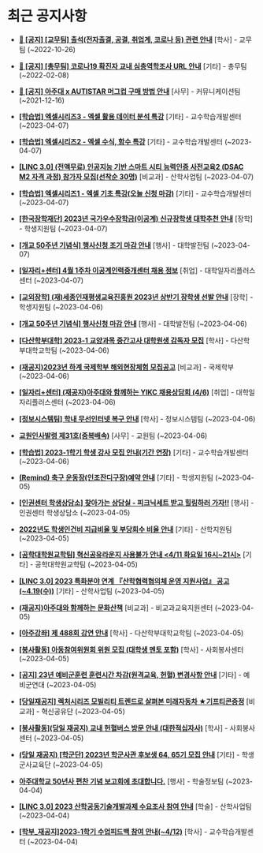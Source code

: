 # 최근 공지사항

* **[📌 [공지] [교무팀] 출석(전자출결, 공결, 취업계, 코로나 등) 관련 안내](http://ajou.ac.kr/kr/ajou/notice.do?mode=view&amp;articleNo=205552&amp;article.offset=0&amp;articleLimit=30)**
 [학사] - 교무팀 (~2022-10-26)

* **[📌 [공지] [총무팀] 코로나19 확진자 교내 심층역학조사 URL 안내](http://ajou.ac.kr/kr/ajou/notice.do?mode=view&amp;articleNo=180493&amp;article.offset=0&amp;articleLimit=30)**
 [기타] - 총무팀 (~2022-02-08)

* **[📌 [공지] 아주대 x AUTISTAR 머그컵 구매 방법 안내](http://ajou.ac.kr/kr/ajou/notice.do?mode=view&amp;articleNo=147976&amp;article.offset=0&amp;articleLimit=30)**
 [사무] - 커뮤니케이션팀 (~2021-12-16)

* **[[학습법] 엑셀시리즈3 - 엑셀 활용 데이터 분석 특강](http://ajou.ac.kr/kr/ajou/notice.do?mode=view&amp;articleNo=213179&amp;article.offset=0&amp;articleLimit=30)**
 [기타] - 교수학습개발센터 (~2023-04-07)

* **[[학습법] 엑셀시리즈2 - 엑셀 수식, 함수 특강](http://ajou.ac.kr/kr/ajou/notice.do?mode=view&amp;articleNo=213178&amp;article.offset=0&amp;articleLimit=30)**
 [기타] - 교수학습개발센터 (~2023-04-07)

* **[[LINC 3.0] (전액무료) 인공지능 기반 스마트 시티 능력인증 사전교육2 (DSAC M2 자격 과정) 참가자 모집(선착순 30명)](http://ajou.ac.kr/kr/ajou/notice.do?mode=view&amp;articleNo=213177&amp;article.offset=0&amp;articleLimit=30)**
 [비교과] - 산학사업팀 (~2023-04-07)

* **[[학습법] 엑셀시리즈1 - 엑셀 기초 특강(오늘 신청 마감)](http://ajou.ac.kr/kr/ajou/notice.do?mode=view&amp;articleNo=213176&amp;article.offset=0&amp;articleLimit=30)**
 [기타] - 교수학습개발센터 (~2023-04-07)

* **[[한국장학재단] 2023년 국가우수장학금(이공계) 신규장학생 대학추천 안내](http://ajou.ac.kr/kr/ajou/notice.do?mode=view&amp;articleNo=213169&amp;article.offset=0&amp;articleLimit=30)**
 [장학] - 학생지원팀 (~2023-04-07)

* **[[개교 50주년 기념식] 행사신청 조기 마감 안내](http://ajou.ac.kr/kr/ajou/notice.do?mode=view&amp;articleNo=213165&amp;article.offset=0&amp;articleLimit=30)**
 [행사] - 대학발전팀 (~2023-04-07)

* **[[일자리+센터] 4월 1주차 이공계인력중개센터 채용 정보](http://ajou.ac.kr/kr/ajou/notice.do?mode=view&amp;articleNo=213159&amp;article.offset=0&amp;articleLimit=30)**
 [취업] - 대학일자리플러스센터 (~2023-04-07)

* **[[교외장학] (재)세종인재평생교육진흥원 2023년 상반기 장학생 선발 안내](http://ajou.ac.kr/kr/ajou/notice.do?mode=view&amp;articleNo=213153&amp;article.offset=0&amp;articleLimit=30)**
 [장학] - 학생지원팀 (~2023-04-06)

* **[[개교 50주년 기념식] 행사신청 마감 안내](http://ajou.ac.kr/kr/ajou/notice.do?mode=view&amp;articleNo=213150&amp;article.offset=0&amp;articleLimit=30)**
 [행사] - 대학발전팀 (~2023-04-06)

* **[[다산학부대학] 2023-1 교양과목 중간고사 대학원생 감독자 모집](http://ajou.ac.kr/kr/ajou/notice.do?mode=view&amp;articleNo=213144&amp;article.offset=0&amp;articleLimit=30)**
 [학사] - 다산학부대학교학팀 (~2023-04-06)

* **[(재공지)2023년 하계 국제학부 해외현장체험 모집공고](http://ajou.ac.kr/kr/ajou/notice.do?mode=view&amp;articleNo=213135&amp;article.offset=0&amp;articleLimit=30)**
 [비교과] - 국제학부 (~2023-04-06)

* **[[일자리+센터] (재공지)아주대와 함께하는 YIKC 채용상담회 (4/6)](http://ajou.ac.kr/kr/ajou/notice.do?mode=view&amp;articleNo=213127&amp;article.offset=0&amp;articleLimit=30)**
 [취업] - 대학일자리플러스센터 (~2023-04-06)

* **[[정보시스템팀] 학내 무선인터넷 복구 안내](http://ajou.ac.kr/kr/ajou/notice.do?mode=view&amp;articleNo=213126&amp;article.offset=0&amp;articleLimit=30)**
 [학사] - 정보시스템팀 (~2023-04-06)

* **[교원인사발령 제31호(중복배속)](http://ajou.ac.kr/kr/ajou/notice.do?mode=view&amp;articleNo=213119&amp;article.offset=0&amp;articleLimit=30)**
 [사무] - 교원팀 (~2023-04-06)

* **[[학습법] 2023-1학기 학생 강사 모집 안내(기간 연장)](http://ajou.ac.kr/kr/ajou/notice.do?mode=view&amp;articleNo=213112&amp;article.offset=0&amp;articleLimit=30)**
 [기타] - 교수학습개발센터 (~2023-04-06)

* **[(Remind) 축구 운동장(인조잔디구장)예약 안내](http://ajou.ac.kr/kr/ajou/notice.do?mode=view&amp;articleNo=213102&amp;article.offset=0&amp;articleLimit=30)**
 [기타] - 학생지원팀 (~2023-04-05)

* **[[인권센터 학생상담소] 찾아가는 상담실 - 피크닉세트 받고 힐링하러 가자!!](http://ajou.ac.kr/kr/ajou/notice.do?mode=view&amp;articleNo=213100&amp;article.offset=0&amp;articleLimit=30)**
 [행사] - 인권센터 학생상담소 (~2023-04-05)

* **[2022년도 학생인건비 지급비율 및 부당회수 비율 안내](http://ajou.ac.kr/kr/ajou/notice.do?mode=view&amp;articleNo=213096&amp;article.offset=0&amp;articleLimit=30)**
 [기타] - 산학지원팀 (~2023-04-05)

* **[[공학대학원교학팀] 혁신공유라운지 사용불가 안내 &lt;4/11 화요일 16시~21시&gt;](http://ajou.ac.kr/kr/ajou/notice.do?mode=view&amp;articleNo=213091&amp;article.offset=0&amp;articleLimit=30)**
 [기타] - 공학대학원교학팀 (~2023-04-05)

* **[[LINC 3.0] 2023 특화분야 연계 『산학협력협의체 운영 지원사업』 공고(~4.19(수))](http://ajou.ac.kr/kr/ajou/notice.do?mode=view&amp;articleNo=213086&amp;article.offset=0&amp;articleLimit=30)**
 [기타] - 산학사업팀 (~2023-04-05)

* **[(재공지)아주대와 함께하는 문화산책](http://ajou.ac.kr/kr/ajou/notice.do?mode=view&amp;articleNo=213085&amp;article.offset=0&amp;articleLimit=30)**
 [비교과] - 비교과교육지원센터 (~2023-04-05)

* **[[아주강좌] 제 488회 강연 안내](http://ajou.ac.kr/kr/ajou/notice.do?mode=view&amp;articleNo=213078&amp;article.offset=0&amp;articleLimit=30)**
 [학사] - 다산학부대학교학팀 (~2023-04-05)

* **[[봉사활동] 아동참여위원회 위원 모집 (대학생 멘토 포함)](http://ajou.ac.kr/kr/ajou/notice.do?mode=view&amp;articleNo=213066&amp;article.offset=0&amp;articleLimit=30)**
 [학사] - 사회봉사센터 (~2023-04-05)

* **[[공지] 23년 예비군훈련 훈련시간 차감(원격교육, 헌혈) 변경사항 안내](http://ajou.ac.kr/kr/ajou/notice.do?mode=view&amp;articleNo=213065&amp;article.offset=0&amp;articleLimit=30)**
 [기타] - 예비군연대 (~2023-04-05)

* **[[당일재공지] 렉처시리즈 모빌리티 트렌드로 살펴본 미래자동차 ★기프티콘증정](http://ajou.ac.kr/kr/ajou/notice.do?mode=view&amp;articleNo=213055&amp;article.offset=0&amp;articleLimit=30)**
 [비교과] - 혁신공유단 (~2023-04-05)

* **[[봉사활동](당일 재공지) 교내 헌혈버스 방문 안내 (대한적십자사)](http://ajou.ac.kr/kr/ajou/notice.do?mode=view&amp;articleNo=213050&amp;article.offset=0&amp;articleLimit=30)**
 [학사] - 사회봉사센터 (~2023-04-05)

* **[(당일 재공지) [학군단] 2023년 학군사관 후보생 64, 65기 모집 안내](http://ajou.ac.kr/kr/ajou/notice.do?mode=view&amp;articleNo=213048&amp;article.offset=0&amp;articleLimit=30)**
 [기타] - 학생군사교육단 (~2023-04-05)

* **[아주대학교 50년사 편찬 기념 보고회에 초대합니다.](http://ajou.ac.kr/kr/ajou/notice.do?mode=view&amp;articleNo=213039&amp;article.offset=0&amp;articleLimit=30)**
 [행사] - 학술정보팀 (~2023-04-04)

* **[[LINC 3.0] 2023 산학공동기술개발과제 수요조사 참여 안내](http://ajou.ac.kr/kr/ajou/notice.do?mode=view&amp;articleNo=213005&amp;article.offset=0&amp;articleLimit=30)**
 [학술] - 산학사업팀 (~2023-04-04)

* **[[학부_재공지]2023-1학기 수업피드백 참여 안내(~4/12)](http://ajou.ac.kr/kr/ajou/notice.do?mode=view&amp;articleNo=213000&amp;article.offset=0&amp;articleLimit=30)**
 [학사] - 교수학습개발센터 (~2023-04-04)
